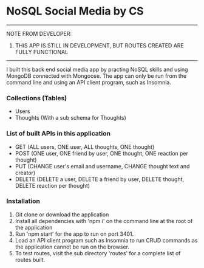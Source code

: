 # NoSQL Social Media by CS

- - - - - - - - - - 
NOTE FROM DEVELOPER:
1. THIS APP IS STILL IN DEVELOPMENT, BUT ROUTES CREATED ARE FULLY FUNCTIONAL

- - - - - - - - - - 

I built this back end social media app by practing NoSQL skills and using MongoDB connected with Mongoose. The app can only be run from the command line and using an API client program, such as Insomnia.

### Collections (Tables)
- Users
- Thoughts (With a sub schema for Thoughts)

### List of built APIs in this application
- GET (ALL users, ONE user, ALL thoughts, ONE thought)
- POST (ONE user, ONE friend by user, ONE thought, ONE reaction per thought)
- PUT (CHANGE user's email and username, CHANGE thought text and creator)
- DELETE (DELETE a user, DELETE a friend by user, DELETE thought, DELETE reaction per thought)

### Installation

1. Git clone or download the application
2. Install all dependencies with 'npm i' on the command line at the root of the application
3. Run 'npm start' for the app to run on port 3401.
4. Load an API client program such as Insomnia to run CRUD commands as the application cannot be run on the browser. 
5. To test routes, visit the sub directory 'routes' for a complete list of routes built. 


